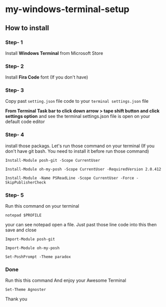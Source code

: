 # my-windows-terminal-setup

## How to install 

### Step- 1

Install **Windows Terminal** from Microsoft Store

### Step- 2
Install **Fira Code** font (If you don't have)

### Step- 3
Copy past `setting.json` file code to your `terminal settings.json` file 

**From Terminal Task bar to click down arrow > tape shift button and click settings option** and see the terminal settings.json file is open on your default code editor

### Step- 4
install those packags.
Let's run those command on your terminal (If you don't have git bash. You need to install it before run those command)

`Install-Module posh-git -Scope CurrentUser`

`Install-Module oh-my-posh -Scope CurrentUser -RequiredVersion 2.0.412`

`Install-Module -Name PSReadLine -Scope CurrentUser -Force -SkipPublisherCheck`

### Step- 5
Run this command on your terminal 

`notepad $PROFILE`

your can see notepad open a file. Just past those line code into this then save and close

`Import-Module posh-git`

`Import-Module oh-my-posh`

`Set-PoshPrompt -Theme paradox`

###  Done 
Run this this command And enjoy your Awesome Terminal 

`Set-Theme Agnoster`



Thank you

